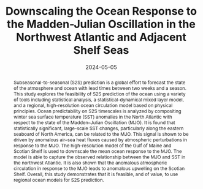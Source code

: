 ---
title: "Downscaling the Ocean Response to the Madden-Julian Oscillation in the Northwest Atlantic and Adjacent Shelf Seas"
authors:
- christoph
- E.C.J. Oliver
- K.R. Thompson
author_notes:

date: "2024-05-05"
doi: "10.1007/s00382-024-07233-y"

# Schedule page publish date (NOT publication's date).
publishDate:

# Publication type.
# Accepts a single type but formatted as a YAML list (for Hugo requirements).
# Enter a publication type from the CSL standard.
publication_types: ["article-journal"]

# Publication name and optional abbreviated publication name.
publication: "*Climate Dynamics, 62*, 6719--6744"
publication_short: ""

abstract: Subseasonal-to-seasonal (S2S) prediction is a global effort to forecast the state of the atmosphere and ocean with lead times between two weeks and a season. This study explores the feasibility of S2S prediction of the ocean using a variety of tools including statistical analysis, a statistical-dynamical mixed layer model, and a regional, high-resolution ocean circulation model based on physical principles. Ocean predictability on S2S timescales is analyzed by compositing winter sea surface temperature (SST) anomalies in the North Atlantic with respect to the state of the Madden–Julian Oscillation (MJO). It is found that statistically significant, large-scale SST changes, particularly along the eastern seaboard of North America, can be related to the MJO. This signal is shown to be driven by anomalous air–sea heat fluxes caused by atmospheric perturbations in response to the MJO. The high-resolution model of the Gulf of Maine and Scotian Shelf is used to downscale the mean ocean response to the MJO. The model is able to capture the observed relationship between the MJO and SST in the northwest Atlantic. It is also shown that the anomalous atmospheric circulation in response to the MJO leads to anomalous upwelling on the Scotian Shelf. Overall, this study demonstrates that it is feasible, and of value, to use regional ocean models for S2S prediction.

# Summary. An optional shortened abstract.
summary:

tags:

featured: false

# links:
# - name: ""
#   url: ""
url_pdf:
url_code:
url_dataset: ''
url_poster: ''
url_project: ''
url_slides: ''
url_source: ''
url_video: ''

# Featured image
# To use, add an image named `featured.jpg/png` to your page's folder. 
image:
  caption:
  focal_point: ""
  preview_only: false

# Associated Projects (optional).
#   Associate this publication with one or more of your projects.
#   Simply enter your project's folder or file name without extension.
#   E.g. `internal-project` references `content/project/internal-project/index.md`.
#   Otherwise, set `projects: []`.
projects: []

# Slides (optional).
#   Associate this publication with Markdown slides.
#   Simply enter your slide deck's filename without extension.
#   E.g. `slides: "example"` references `content/slides/example/index.md`.
#   Otherwise, set `slides: ""`.
slides:

profile: false
---